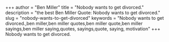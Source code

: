 +++
author = "Ben Miller"
title = "Nobody wants to get divorced."
description = "the best Ben Miller Quote: Nobody wants to get divorced."
slug = "nobody-wants-to-get-divorced"
keywords = "Nobody wants to get divorced.,ben miller,ben miller quotes,ben miller quote,ben miller sayings,ben miller saying,quotes, sayings,quote, saying, motivation"
+++
Nobody wants to get divorced.
